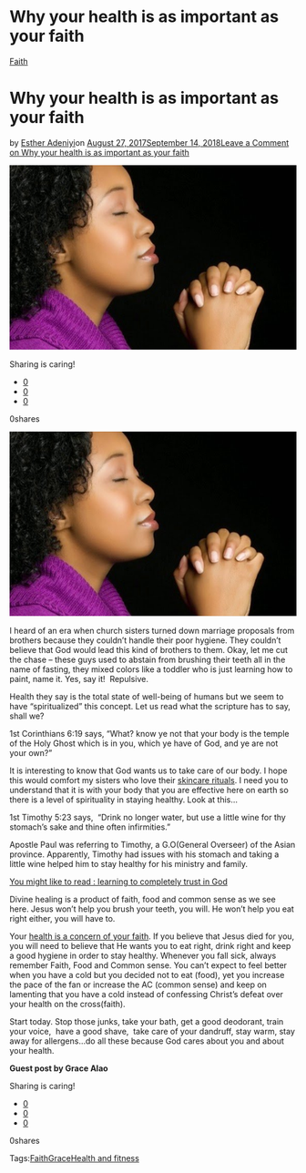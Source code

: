 # Why your health is as important as your faith

[Faith](https://estheradeniyi.com/category/faith/)
# Why your health is as important as your faith

by [Esther Adeniyi](https://estheradeniyi.com/author/esther-adeniyi/)on [August 27, 2017September 14, 2018](https://estheradeniyi.com/why-your-health-is-as-important-as-your/)[Leave a Comment on Why your health is as important as your faith](https://estheradeniyi.com/why-your-health-is-as-important-as-your/#respond)

![](images\Black-Woman-purple-jumper-praying-11.jpg)

Sharing is caring!

- [0](https://www.facebook.com/sharer/sharer.php?u=https%3A%2F%2Festheradeniyi.com%2Fwhy-your-health-is-as-important-as-your%2F&amp;t=Why%20your%20health%20is%20as%20important%20as%20your%20faith)
- [0](https://twitter.com/intent/tweet?text=Why%20your%20health%20is%20as%20important%20as%20your%20faith&amp;url=https%3A%2F%2Festheradeniyi.com%2Fwhy-your-health-is-as-important-as-your%2F)
- [0](#)

0shares

[![Black woman praying](images\Black-Woman-purple-jumper-praying-11.jpg)](images\Black-Woman-purple-jumper-praying-11.jpg)

I heard of an era when church sisters turned down marriage proposals from brothers because they couldn&#x2019;t handle their poor hygiene. They couldn&#x2019;t believe that God would lead this kind of brothers to them. Okay, let me cut the chase &#x2013; these guys used to abstain from brushing their teeth all in the name of fasting, they mixed colors like a toddler who is just learning how to paint, name it. Yes, say it!&#xA0; Repulsive.

Health they say is the total state of well-being of humans but we seem to have &#x201C;spiritualized&#x201D; this concept. Let us read what the scripture has to say, shall we?

1st Corinthians 6:19 says, &#x201C;What? know ye not that your body is the temple of the Holy Ghost&#xA0;which is&#xA0;in you, which ye have of God, and ye are not your own?&#x201D;

It is interesting to know that God wants us to take care of our body. I hope this would comfort my sisters who love their [skincare rituals](https://estheradeniyi.com/the-five-skin-types-and-how-to-care-for/). I need you to understand that it is with your body that you are effective here on earth so there is a level of spirituality in staying healthy. Look at this&#x2026;

1st Timothy 5:23 says,&#xA0; &#x201C;Drink no longer water, but use a little wine for thy stomach&#x2019;s sake and thine often infirmities.&#x201D;

Apostle Paul was referring to Timothy, a G.O(General Overseer) of the Asian province. Apparently, Timothy had issues with his stomach and taking a little wine helped him to stay healthy for his ministry and family.

[You might like to read : learning to completely trust in God](https://estheradeniyi.com/learning-to-completely-trust-in-god/)

Divine healing is a product of faith, food and common sense as we see here. Jesus won&#x2019;t help you brush your teeth, you will. He won&#x2019;t help you eat right either, you will have to.

Your [health is a concern of your faith](https://relevantmagazine.com/life/surprising-links-between-faith-and-health). If you believe that Jesus died for you, you will need to believe that He wants you to eat right, drink right and keep a good hygiene in order to stay healthy. Whenever you fall sick, always remember Faith, Food and Common sense. You can&#x2019;t expect to feel better when you have a cold but you decided not to eat (food), yet you increase the pace of the fan or increase the AC (common sense) and keep on lamenting that you have a cold instead of confessing Christ&#x2019;s defeat over your health on the cross(faith).

Start today. Stop those junks, take your bath, get a good deodorant, train your voice,&#xA0; have a good shave,&#xA0; take care of your dandruff, stay warm, stay away for allergens&#x2026;do all these because God cares about you and about your health.

**Guest post by Grace Alao**

Sharing is caring!

- [0](https://www.facebook.com/sharer/sharer.php?u=https%3A%2F%2Festheradeniyi.com%2Fwhy-your-health-is-as-important-as-your%2F&amp;t=Why%20your%20health%20is%20as%20important%20as%20your%20faith)
- [0](https://twitter.com/intent/tweet?text=Why%20your%20health%20is%20as%20important%20as%20your%20faith&amp;url=https%3A%2F%2Festheradeniyi.com%2Fwhy-your-health-is-as-important-as-your%2F)
- [0](#)

0shares

Tags:[Faith](https://estheradeniyi.com/tag/faith/)[Grace](https://estheradeniyi.com/tag/grace/)[Health and fitness](https://estheradeniyi.com/tag/health-and-fitness/)